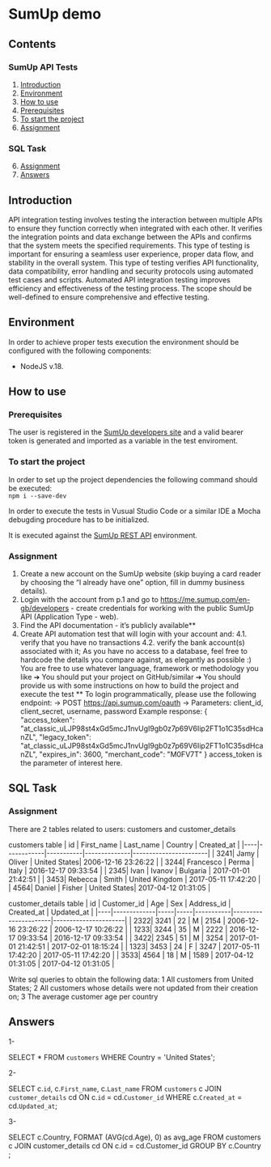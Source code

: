 # SumUp demo

## Contents
### SumUp API Tests
1. [Introduction](#Introduction)
2. [Environment](#Environment)
2. [How to use](#How-to-use)
3. [Prerequisites](#Prerequisites)
4. [To start the project](#To-start-the-project)
5. [Assignment](#Assignment)

### SQL Task
6. [Assignment](#Assignment)
7. [Answers](#Answers)

## Introduction

API integration testing involves testing the interaction between multiple APIs to ensure they function correctly when integrated with each other. It verifies the integration points and data exchange between the APIs and confirms that the system meets the specified requirements. This type of testing is important for ensuring a seamless user experience, proper data flow, and stability in the overall system.
This type of testing verifies API functionality, data compatibility, error handling and security protocols using automated test cases and scripts. Automated API integration testing improves efficiency and effectiveness of the testing process. The scope should be well-defined to ensure comprehensive and effective testing.


## Environment


In order to achieve proper tests execution the environment should be configured 
with the following components:

* NodeJS v.18.

## How to use

### Prerequisites

The user is registered in the [SumUp developers site](https://developer.sumup.com/) and a valid bearer token is generated and imported as a variable in the test enviroment.

### To start the project

In order to set up the project dependencies the following command should be executed:  
`npm i --save-dev`

In order to execute the tests in Vusual Studio Code or a similar IDE a Mocha debugding procedure has to be initialized. 

It is executed against the [SumUp REST API](https://api.sumup.com) environment.

### Assignment
1. Create a new account on the SumUp website (skip buying a card reader by
choosing the “I already have one” option, fill in dummy business details).
2. Login with the account from p.1 and go to
https://me.sumup.com/en-gb/developers - create credentials for working with
the public SumUp API (Application Type - web).
3. Find the API documentation - it’s publicly available**
4. Create API automation test that will login with your account and:
4.1. verify that you have no transactions
4.2. verify the bank account(s) associated with it; As you have no access to a
database, feel free to hardcode the details you compare against, as
elegantly as possible :)
 You are free to use whatever language, framework or methodology you
like
➔ You should put your project on GitHub/similar
➔ You should provide us with some instructions on how to build the
project and execute the test
** To login programmatically, please use the following endpoint:
-> POST https://api.sumup.com/oauth
-> Parameters: client_id, client_secret, username, password
Example response:
{
"access_token":
"at_classic_uLJP98st4xGd5mcJ1nvUgI9gb0z7p69V6Iip2FT1o1C35sdHcanZL",
"legacy_token":
"at_classic_uLJP98st4xGd5mcJ1nvUgI9gb0z7p69V6Iip2FT1o1C35sdHcanZL",
"expires_in": 3600,
"merchant_code": "M0FV7T"
}
access_token is the parameter of interest here.

## SQL Task
### Assignment

There are 2 tables related to users: customers and customer_details

customers table
| id | First_name | Last_name | Country      | Created_at             |
|----|------------|-----------|--------------|-----------------------|
| 3241| Jamy       | Oliver    | United States| 2006-12-16 23:26:22  |
| 3244| Francesco  | Perma     | Italy        | 2016-12-17 09:33:54  |
| 2345| Ivan       | Ivanov    | Bulgaria     | 2017-01-01 21:42:51  |
| 3453| Rebecca    | Smith     | United Kingdom | 2017-05-11 17:42:20 |
| 4564| Daniel     | Fisher    | United States| 2017-04-12 01:31:05  |

customer_details table
| id | Customer_id | Age | Sex | Address_id | Created_at            | Updated_at           |
|----|-------------|-----|-----|-----------|----------------------|----------------------|
| 2322| 3241        | 22  | M   | 2154      | 2006-12-16 23:26:22 | 2006-12-17 10:26:22 |
| 1233| 3244        | 35  | M   | 2222      | 2016-12-17 09:33:54 | 2016-12-17 09:33:54 |
| 3422| 2345        | 51  | M   | 3254      | 2017-01-01 21:42:51 | 2017-02-01 18:15:24 |
| 1323| 3453        | 24  | F   | 3247      | 2017-05-11 17:42:20 | 2017-05-11 17:42:20 |
| 3533| 4564        | 18  | M   | 1589      | 2017-04-12 01:31:05 | 2017-04-12 01:31:05 |

Write sql queries to obtain the following data:
1 All customers from United States;
2 All customers whose details were not updated from their creation on;
3 The average customer age per country
## Answers
1-

SELECT * FROM `customers` WHERE Country = 'United States';


2-

SELECT c.`id`, c.`First_name`, c.`Last_name`
FROM `customers` c
JOIN `customer_details` cd ON c.`id` = cd.`Customer_id`
WHERE c.`Created_at` = cd.`Updated_at`;


3-

SELECT c.Country,  FORMAT (AVG(cd.Age), 0)  as avg_age
FROM customers c
JOIN customer_details cd ON c.id = cd.Customer_id
GROUP BY c.Country ;

